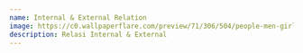 ```yaml
---
name: Internal & External Relation
image: https://c0.wallpaperflare.com/preview/71/306/504/people-men-girls-sitting.jpg
description: Relasi Internal & External
---
```

